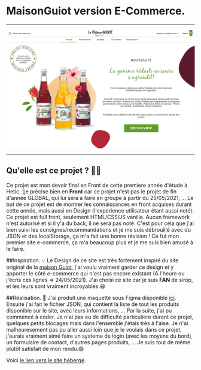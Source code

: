 # MaisonGuiot version E-Commerce.
***
![](/assets/img/capture/heroAccueil.PNG)
***

## Qu'elle est ce projet ? 🤷‍♂️
Ce projet est mon devoir final en Front de cette premiere année d'étude à Hetic. (je précise bien en **Front** car ce projet n'est pas le projet de fin d'année GLOBAL, qui lui
sera à faire en groupe à partir du 25/05/2021, ... Le but de ce projet est de montrer les connaissances en front acquises durant cette année, mais aussi en Design (l'experience
utilisateur étant aussi noté). Ce projet est full front, seulement HTML/CSS/JS vanilla. Aucun framework n'est autorisé et si il y'a du back, il ne sera pas noté. C'est pour
cela que j'ai bien suivi les consignes/recommandations et je me suis débrouillé avec du JSON et des localStorage, ça m'a fait une bonne révision !
Ce fut mon premier site e-commerce, ça m'a beaucoup plus et je me suis bien amusé à le faire.

##Inspiration. 💡
Le Design de ce site est très fortement inspiré du site original de la [maison Guiot](https://www.lamaisonguiot.com/), j'ai voulu vraiment garder ce design et y apporter le côté
e-commerce qui n'est pas encore existant (A l'heure ou j'écris ces lignes => 24/05/2021).
J'ai choisi ce site car je suis **FAN** de sirop, et les leurs sont vraiment incroyables.😆

##Réalisation. 📝
J'ai produit une maquette sous Figma disponible [ici](https://www.figma.com/file/cuYFb1BHvL2aMQDISAFGSg/La-Maison-Guiot?node-id=0%3A1).
Ensuite j'ai fait le fichier JSON, qui contient la liste de tout les produits disponible sur le site, avec leurs informations, ... Par la suite, j'ai pu commencé à coder.
Je n'ai pas eu de difficulté particuliere durant ce projet, quelques petits blocages mais dans l'ensemble j'étais très à l'aise. Je n'ai malheuresement pas pu aller aussi
loin que je le voulais dans ce projet, j'aurais vraiment aimé faire un systeme de login (avec les moyens du bord), un formulaire de contact, d'autres pages produits, ...
Je suis tout de même plutôt satisfait de mon rendu.😄

Voici [le lien vers le site hébergé]().
